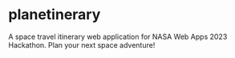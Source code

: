 # planetinerary
A space travel itinerary web application for NASA Web Apps 2023 Hackathon. Plan your next space adventure!
